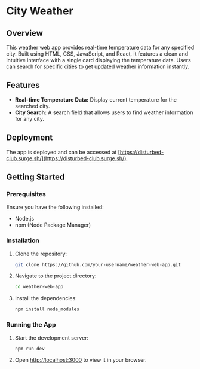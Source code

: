 # City Weather

## Overview
This weather web app provides real-time temperature data for any specified city. Built using HTML, CSS, JavaScript, and React, it features a clean and intuitive interface with a single card displaying the temperature data. Users can search for specific cities to get updated weather information instantly.

## Features
- **Real-time Temperature Data:** Display current temperature for the searched city.
- **City Search:** A search field that allows users to find weather information for any city.

## Deployment
The app is deployed and can be accessed at [https://disturbed-club.surge.sh/](https://disturbed-club.surge.sh/).

## Getting Started

### Prerequisites
Ensure you have the following installed:
- Node.js
- npm (Node Package Manager)

### Installation
1. Clone the repository:
   ```sh
   git clone https://github.com/your-username/weather-web-app.git
2. Navigate to the project directory:
   ```sh
   cd weather-web-app
3. Install the dependencies:
   ```sh
   npm install node_modules

### Running the App
1. Start the development server:
   ```sh
   npm run dev
2. Open [http://localhost:3000](http://localhost:5173) to view it in your browser.

